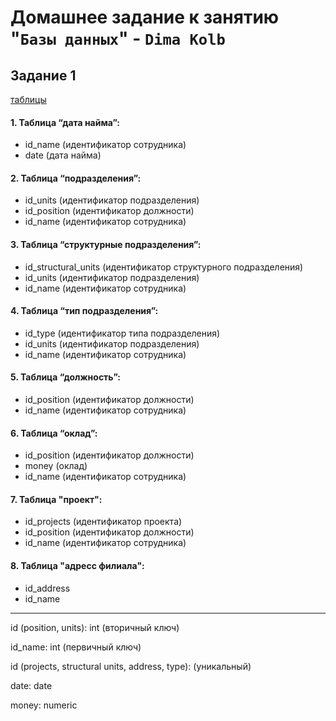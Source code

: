 # Домашнее задание к занятию "`Базы данных`" - `Dima Kolb`

## Задание 1

[таблицы](png/2.png)

#### 1. Таблица “дата найма”:
* id_name (идентификатор сотрудника)
* date (дата найма)


#### 2. Таблица “подразделения”:
* id_units (идентификатор подразделения)
* id_position (идентификатор должности)
* id_name (идентификатор сотрудника)


#### 3. Таблица “структурные подразделения”:
* id_structural_units (идентификатор структурного подразделения)
* id_units (идентификатор подразделения) 
* id_name (идентификатор сотрудника)


#### 4. Таблица “тип подразделения”:
* id_type (идентификатор типа подразделения)
* id_units (идентификатор подразделения)
* id_name (идентификатор сотрудника)


#### 5. Таблица “должность”:
* id_position (идентификатор должности)
* id_name (идентификатор сотрудника)


#### 6. Таблица “оклад”:
* id_position (идентификатор должности)
* money (оклад)
* id_name (идентификатор сотрудника)

#### 7. Таблица "проект":
* id_projects (идентификатор проекта)
* id_position (идентификатор должности)
* id_name (идентификатор сотрудника)

#### 8. Таблица "адресс филиала":
* id_address
* id_name

----

id (position, units): int (вторичный ключ)

id_name: int (первичный ключ)

id (projects, structural units, address, type): (уникальный)

date: date

money: numeric
